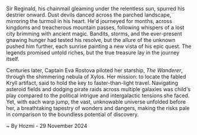 
Sir Reginald, his chainmail gleaming under the relentless sun, spurred his destrier onward.  Dust devils danced across the parched landscape, mirroring the turmoil in his heart.  He'd journeyed for months, across kingdoms and treacherous mountain passes, following whispers of a lost city brimming with ancient magic. Bandits, storms, and the ever-present gnawing hunger had tested his resolve, but the allure of the unknown pushed him further, each sunrise painting a new vista of his epic quest.  The legends promised untold riches, but the true treasure lay in the journey itself.

Centuries later, Captain Eva Rostova piloted her starship, *The Wanderer*, through the shimmering nebula of Xylos.  Her mission: to locate the fabled Kryll artifact, said to hold the key to faster-than-light travel.  Navigating asteroid fields and dodging pirate raids across multiple galaxies was child's play compared to the political intrigue and intergalactic tensions she faced.  Yet, with each warp jump, the vast, unknowable universe unfolded before her, a breathtaking tapestry of wonders and dangers, making the risks pale in comparison to the boundless potential of discovery.

~ By Hozmi - 29 November 2024
